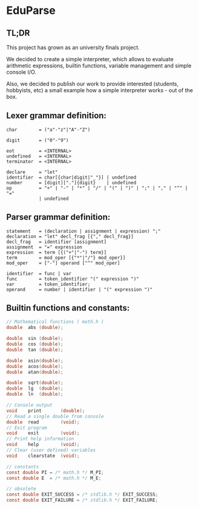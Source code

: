 # EduParse

## TL;DR

This project has grown as an university finals project.

We decided to create a simple interpreter, which allows to evaluate arithmetic expressions, builtin functions, variable management and simple console I/O.

Also, we decided to publish our work to provide interested (students, hobbyists, etc) a small example how a simple interpreter works - out of the box.

## Lexer grammar definition:
```
char        = ("a"-"z"|"A"-"Z")

digit       = ("0"-"9")

eot         = <INTERNAL>
undefined   = <INTERNAL>
terminator  = <INTERNAL>

declare     = "let"
identifier  = char[{char|digit|"_"}] | undefined
number      = [digit]["."]{digit}    | undefined
op          = "+" | "-" | "*" | "/" | "(" | ")" | ";" | "," | "^" | "="
            | undefined 
```
## Parser grammar definition:
```
statement   = (declaration | assignment | expression) ";"
declaration = "let" decl_frag [{"," decl_frag}]
decl_frag   = identifier [assignment]
assignment  = "=" expression
expression  = term [{("+"|"-") term}]
term        = mod_oper [{"*"|"/"} mod_oper}]    
mod_oper    = ["-"] operand ["^" mod_oper]

identifier  = func | var
func        = token_identifier "(" expression ")"
var         = token_identifier;
operand     = number | identifier | "(" expression ")"
```

## Builtin functions and constants:
```C
// Mathematical functions ( math.h )
double  abs (double);

double  sin (double);
double  cos (double);
double  tan (double);

double  asin(double);
double  acos(double);
double  atan(double);

double  sqrt(double);
double  lg  (double);
double  ln  (double);

// Console output
void    print       (double);
// Read a single double from console
double  read        (void);
// Exit program
void    exit        (void);
// Print help information
void    help        (void);
// Clear (user defined) variables
void    clearstate  (void);

// constants 
const double PI = /* math.h */ M_PI;
const double E  = /* math.h */ M_E;

// obsolete
const double EXIT_SUCCESS = /* stdlib.h */ EXIT_SUCCESS;
const double EXIT_FAILURE = /* stdlib.h */ EXIT_FAILURE;
```
